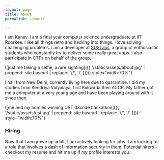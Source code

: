 ```yaml
---
layout: page
title: About
permalink: /about/

---
```


I am Kanav. I am a final year computer science undergraduate at IIT Roorkee. I like all things retro and hacking into things. I love solving challenging problems. I am a developer at [SDSLabs](https://sdslabs.co), a group of enthusiastic students who constantly try to deliver some really great apps. I also participate in CTFs on behalf of the group.

![just me taking a selfie, a rare sighting]({{ '/static/assets/about.jpg' | prepend: site.baseurl | replace: '//', '/' }}){: style="width:70%"}

I hail from New Delhi, currently living here due to quarantine. I did my studies from Kendriya Vidyalaya, first Koliwada then AGCR. My father got me a computer at a very young age and have been playing around with it since then.

![me and my homies winning UST d3code hackathon]({{ '/static/assets/ust.jpg' | prepend: site.baseurl | replace: '//', '/' }}){: style="width:70%"}

### Hiring

Now that I am grown up adult, I am actively looking for jobs. I am looking for a role that involves a dash of information security in them. Potential hirers - checkout my resume and hit me up if my profile interests you.

